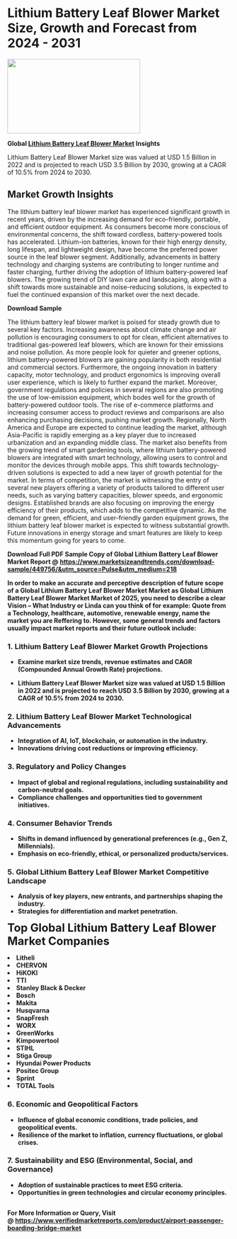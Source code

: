 <H1>Lithium Battery Leaf Blower Market Size, Growth and Forecast from 2024 - 2031</H1><img class="aligncenter size-medium wp-image-584254" src="https://thirdeyenews.in/wp-content/uploads/2024/09/Global-Market-Research-300x168.jpeg" alt="" width="300" height="168" /><p><strong>Global&nbsp;<a href="https://www.marketsizeandtrends.com/download-sample/449756/&amp;utm_source=Pulse&amp;utm_medium=218">Lithium Battery Leaf Blower Market</a> Insights</strong></p><p>Lithium Battery Leaf Blower Market size was valued at USD 1.5 Billion in 2022 and is projected to reach USD 3.5 Billion by 2030, growing at a CAGR of 10.5% from 2024 to 2030.</p><p><h2>Market Growth Insights</h2> <p>The lithium battery leaf blower market has experienced significant growth in recent years, driven by the increasing demand for eco-friendly, portable, and efficient outdoor equipment. As consumers become more conscious of environmental concerns, the shift toward cordless, battery-powered tools has accelerated. Lithium-ion batteries, known for their high energy density, long lifespan, and lightweight design, have become the preferred power source in the leaf blower segment. Additionally, advancements in battery technology and charging systems are contributing to longer runtime and faster charging, further driving the adoption of lithium battery-powered leaf blowers. The growing trend of DIY lawn care and landscaping, along with a shift towards more sustainable and noise-reducing solutions, is expected to fuel the continued expansion of this market over the next decade.</p> <p><strong>Download Sample</strong></p> <p>The lithium battery leaf blower market is poised for steady growth due to several key factors. Increasing awareness about climate change and air pollution is encouraging consumers to opt for clean, efficient alternatives to traditional gas-powered leaf blowers, which are known for their emissions and noise pollution. As more people look for quieter and greener options, lithium battery-powered blowers are gaining popularity in both residential and commercial sectors. Furthermore, the ongoing innovation in battery capacity, motor technology, and product ergonomics is improving overall user experience, which is likely to further expand the market. Moreover, government regulations and policies in several regions are also promoting the use of low-emission equipment, which bodes well for the growth of battery-powered outdoor tools. The rise of e-commerce platforms and increasing consumer access to product reviews and comparisons are also enhancing purchasing decisions, pushing market growth. Regionally, North America and Europe are expected to continue leading the market, although Asia-Pacific is rapidly emerging as a key player due to increased urbanization and an expanding middle class. The market also benefits from the growing trend of smart gardening tools, where lithium battery-powered blowers are integrated with smart technology, allowing users to control and monitor the devices through mobile apps. This shift towards technology-driven solutions is expected to add a new layer of growth potential for the market. In terms of competition, the market is witnessing the entry of several new players offering a variety of products tailored to different user needs, such as varying battery capacities, blower speeds, and ergonomic designs. Established brands are also focusing on improving the energy efficiency of their products, which adds to the competitive dynamic. As the demand for green, efficient, and user-friendly garden equipment grows, the lithium battery leaf blower market is expected to witness substantial growth. Future innovations in energy storage and smart features are likely to keep this momentum going for years to come.</p> <p><strong></p><p><span class=""><strong>Download Full PDF Sample Copy of Global Lithium Battery Leaf Blower Market Report</strong> @ <a href="https://www.marketsizeandtrends.com/download-sample/449756/&amp;utm_source=Pulse&amp;utm_medium=218" target="_blank">https://www.marketsizeandtrends.com/download-sample/449756/&amp;utm_source=Pulse&amp;utm_medium=218</a></span></p><p>In order to make an accurate and perceptive description of future scope of a Global&nbsp;Lithium Battery Leaf Blower Market Market as Global&nbsp;Lithium Battery Leaf Blower Market Market of 2025, you need to describe a clear Vision &ndash; What Industry or Linda can you think of for example: Quote from a Technology, healthcare, automotive, renewable energy, name the market you are Reffering to. However, some general trends and factors usually impact market reports and their future outlook include:</p><h3>1.&nbsp;<strong>Lithium Battery Leaf Blower Market Growth Projections</strong></h3><ul><li>Examine market size trends, revenue estimates and CAGR (Compounded Annual Growth Rate) projections.</li><li><p>Lithium Battery Leaf Blower Market size was valued at USD 1.5 Billion in 2022 and is projected to reach USD 3.5 Billion by 2030, growing at a CAGR of 10.5% from 2024 to 2030.</p></li></ul><h3>2.&nbsp;<strong>Lithium Battery Leaf Blower Market Technological Advancements</strong></h3><ul><li>Integration of AI, IoT, blockchain, or automation in the industry.</li><li>Innovations driving cost reductions or improving efficiency.</li></ul><h3>3.&nbsp;<strong>Regulatory and Policy Changes</strong></h3><ul><li>Impact of global and regional regulations, including sustainability and carbon-neutral goals.</li><li>Compliance challenges and opportunities tied to government initiatives.</li></ul><h3>4.&nbsp;<strong>Consumer Behavior Trends</strong></h3><ul><li>Shifts in demand influenced by generational preferences (e.g., Gen Z, Millennials).</li><li>Emphasis on eco-friendly, ethical, or personalized products/services.</li></ul><h3>5.&nbsp;<strong>Global Lithium Battery Leaf Blower Market Competitive Landscape</strong></h3><ul><li>Analysis of key players, new entrants, and partnerships shaping the industry.</li><li>Strategies for differentiation and market penetration.</li></ul><p data-pm-slice="1 1 []"><span style="color: inherit; font-family: inherit; font-size: 25px;">Top Global Lithium Battery Leaf Blower Market Companies</span></p><div class="" data-test-id=""><p><li>Litheli</li><li> CHERVON</li><li> HiKOKI</li><li> TTI</li><li> Stanley Black & Decker</li><li> Bosch</li><li> Makita</li><li> Husqvarna</li><li> SnapFresh</li><li> WORX</li><li> GreenWorks</li><li> Kimpowertool</li><li> STIHL</li><li> Stiga Group</li><li> Hyundai Power Products</li><li> Positec Group</li><li> Sprint</li><li> TOTAL Tools</li></p></div><h3>6.&nbsp;<strong>Economic and Geopolitical Factors</strong></h3><ul><li>Influence of global economic conditions, trade policies, and geopolitical events.</li><li>Resilience of the market to inflation, currency fluctuations, or global crises.</li></ul><h3>7.&nbsp;<strong>Sustainability and ESG (Environmental, Social, and Governance)</strong></h3><ul><li>Adoption of sustainable practices to meet ESG criteria.</li><li>Opportunities in green technologies and circular economy principles.</li></ul><h2><strong style="font-size: 14px;">For More Information or Query, Visit @&nbsp;</strong><a style="background-color: #ffffff; font-size: 14px;" href="https://www.marketsizeandtrends.com/report/lithium-battery-leaf-blower-market/" target="_blank">https://www.verifiedmarketreports.com/product/airport-passenger-boarding-bridge-market</a></h2>
